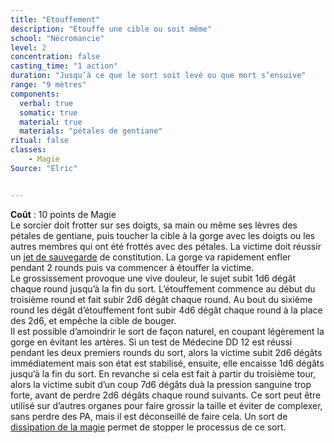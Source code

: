 ```yaml
---
title: "Etouffement"
description: "Etouffe une cible ou soit même"
school: "Nécromancie"
level: 2
concentration: false
casting_time: "1 action"
duration: "Jusqu’à ce que le sort soit levé ou que mort s’ensuive"
range: "9 mètres"
components:
  verbal: true
  somatic: true
  material: true
  materials: "pétales de gentiane"
ritual: false
classes:
    - Magie
Source: "Elric"


---
```

**Coût** : 10 points de Magie  
Le sorcier doit frotter sur ses doigts, sa main ou même ses lèvres des pétales de gentiane, puis toucher la cible à la gorge avec les doigts ou les autres membres qui ont été frottés avec des pétales. La victime doit réussir un [jet de sauvegarde](/utiliser-les-caracteristiques/#jets-de-sauvegarde) de constitution. La gorge va rapidement enfler pendant 2 rounds puis va commencer à étouffer la victime.   
Le grossissement provoque une vive douleur, le sujet subit 1d6 dégât chaque round jusqu’à la fin du sort. L’étouffement commence au début du troisième round et fait subir 2d6 dégât chaque round. Au bout du sixième round les dégât d’étouffement font subir 4d6 dégât chaque round à la place des 2d6, et empêche la cible de bouger.   
Il est possible d’amoindrir le sort de façon naturel, en coupant légèrement la gorge en évitant les artères. Si un test de Médecine DD 12 est réussi pendant les deux premiers rounds du sort, alors la victime subit 2d6 dégâts immédiatement mais son état est stabilisé, ensuite, elle encaisse 1d6 dégâts jusqu’à la fin du sort. En revanche si cela est fait à partir du troisième tour, alors la victime subit d’un coup 7d6 dégâts duà la pression sanguine trop forte, avant de perdre 2d6 dégâts chaque round suivants. Ce sort peut être utilisé sur d’autres organes pour faire grossir la taille et éviter de complexer, sans perdre des PA, mais il est déconseillé de faire cela.
Un sort de [dissipation de la magie](/grimoire/dissipation-de-la-magie) permet de stopper le processus de ce sort.  
